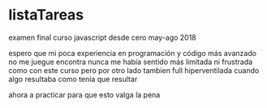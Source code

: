 # listaTareas
examen final curso javascript desde cero may-ago 2018

espero que mi poca experiencia en programación y código más avanzado no me juegue encontra
nunca me había sentido más limitada ni frustrada como con este curso
pero por otro lado tambien full hiperventilada cuando algo resultaba como tenía que resultar


ahora a practicar para que esto valga la pena
